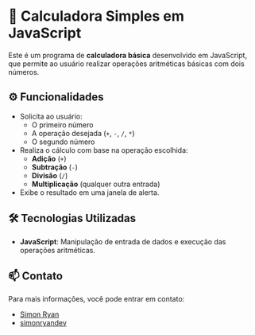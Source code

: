 # 📐 Calculadora Simples em JavaScript

Este é um programa de **calculadora básica** desenvolvido em JavaScript, que permite ao usuário realizar operações aritméticas básicas com dois números.

## ⚙️ Funcionalidades

- Solicita ao usuário:
  - O primeiro número
  - A operação desejada (`+`, `-`, `/`, `*`)
  - O segundo número
- Realiza o cálculo com base na operação escolhida:
  - **Adição** (`+`)
  - **Subtração** (`-`)
  - **Divisão** (`/`)
  - **Multiplicação** (qualquer outra entrada)
- Exibe o resultado em uma janela de alerta.

## 🛠️ Tecnologias Utilizadas

- **JavaScript**: Manipulação de entrada de dados e execução das operações aritméticas.

## 📫 Contato

Para mais informações, você pode entrar em contato:

- [Simon Ryan](mailto:simonryan132@gmail.com)
- [simonryandev](https://github.com/simonryandev)
